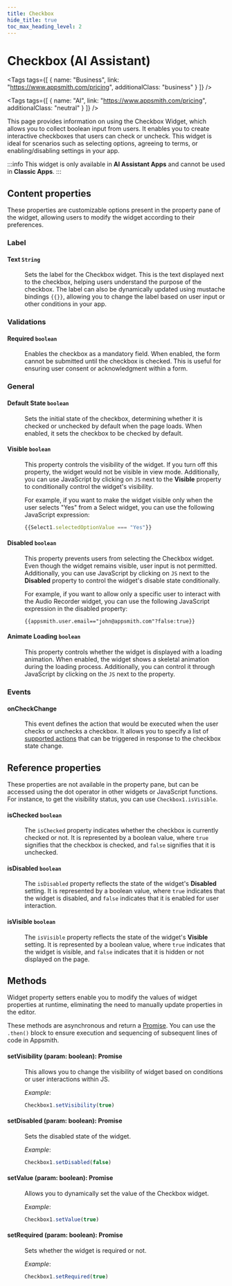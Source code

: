 ```yaml
---
title: Checkbox
hide_title: true
toc_max_heading_level: 2
---
```

<!-- vale off -->

<div className="tag-wrapper">
 <h1>Checkbox (AI Assistant)</h1>

<Tags
tags={[
{ name: "Business", link: "https://www.appsmith.com/pricing", additionalClass: "business" }
]}
/>

<Tags
tags={[
{ name: "AI", link: "https://www.appsmith.com/pricing", additionalClass: "neutral" }
]}
/>

</div>

<!-- vale on -->

This page provides information on using the Checkbox Widget, which allows you to collect boolean input from users. It enables you to create interactive checkboxes that users can check or uncheck. This widget is ideal for scenarios such as selecting options, agreeing to terms, or enabling/disabling settings in your app.

:::info
This widget is only available in **AI Assistant Apps** and cannot be used in **Classic Apps**.
::: 

 <ZoomImage
    src="/img/checkbox-widget.png" 
    alt=""
    caption=""
  /> 



## Content properties

These properties are customizable options present in the property pane of the widget, allowing users to modify the widget according to their preferences. 

### Label

#### Text `String`

 <dd>

Sets the label for the Checkbox widget. This is the text displayed next to the checkbox, helping users understand the purpose of the checkbox. The label can also be dynamically updated using mustache bindings `{{}}`, allowing you to change the label based on user input or other conditions in your app. 

 
 </dd>


### Validations


#### Required `boolean`

<dd>

Enables the checkbox as a mandatory field. When enabled, the form cannot be submitted until the checkbox is checked. This is useful for ensuring user consent or acknowledgment within a form.

</dd>


### General

#### Default State `boolean`

<dd>

Sets the initial state of the checkbox, determining whether it is checked or unchecked by default when the page loads. When enabled, it sets the checkbox to be checked by default. 

</dd>

#### Visible `boolean`

<dd>

This property controls the visibility of the widget. If you turn off this property, the widget would not be visible in view mode. Additionally, you can use JavaScript by clicking on `JS` next to the **Visible** property to conditionally control the widget's visibility. 

For example, if you want to make the widget visible only when the user selects "Yes" from a Select widget, you can use the following JavaScript expression: 
```js
{{Select1.selectedOptionValue === "Yes"}}
```


</dd>


#### Disabled `boolean`

<dd>

This property prevents users from selecting the Checkbox widget. Even though the widget remains visible, user input is not permitted. Additionally, you can use JavaScript by clicking on `JS` next to the **Disabled** property to control the widget's disable state conditionally. 


For example, if you want to allow only a specific user to interact with the Audio Recorder widget, you can use the following JavaScript expression in the disabled property:

```JS
{{appsmith.user.email=="john@appsmith.com"?false:true}}
```


</dd>

#### Animate Loading `boolean`

<dd>

This property controls whether the widget is displayed with a loading animation. When enabled, the widget shows a skeletal animation during the loading process. Additionally, you can control it through JavaScript by clicking on the <code>JS</code> next to the property.

</dd>



### Events

#### onCheckChange

<dd>

This event defines the action that would be executed when the user checks or unchecks a checkbox. It allows you to specify a list of [supported actions](/reference/appsmith-framework/widget-actions) that can be triggered in response to the checkbox state change.

</dd>


## Reference properties
These properties are not available in the property pane, but can be accessed using the dot operator in other widgets or JavaScript functions. For instance, to get the visibility status, you can use `Checkbox1.isVisible`.

#### isChecked `boolean`
<dd>

The `isChecked` property indicates whether the checkbox is currently checked or not. It is represented by a boolean value, where `true` signifies that the checkbox is checked, and `false` signifies that it is unchecked. 

</dd>

#### isDisabled `boolean`

<dd>

The `isDisabled` property reflects the state of the widget's **Disabled** setting. It is represented by a boolean value, where `true` indicates that the widget is disabled, and `false` indicates that it is enabled for user interaction.
</dd>

#### isVisible `boolean`
<dd>

The `isVisible` property reflects the state of the widget's **Visible** setting. It is represented by a boolean value, where `true` indicates that the widget is visible, and `false` indicates that it is hidden or not displayed on the page.
</dd>


## Methods

Widget property setters enable you to modify the values of widget properties at runtime, eliminating the need to manually update properties in the editor.

These methods are asynchronous and return a [Promise](/core-concepts/writing-code/javascript-promises#using-promises-in-appsmith). You can use the `.then()` block to ensure execution and sequencing of subsequent lines of code in Appsmith.



#### setVisibility (param: boolean): Promise

<dd>

This allows you to change the visibility of widget based on conditions or user interactions within JS.

*Example*:

```js
Checkbox1.setVisibility(true)
```

</dd>


#### setDisabled (param: boolean): Promise

<dd>

Sets the disabled state of the widget.

*Example*:

```js
Checkbox1.setDisabled(false)
```

</dd>

#### setValue (param: boolean): Promise

<dd>

Allows you to dynamically set the value of the Checkbox widget.

*Example*:

```js
Checkbox1.setValue(true)
```

</dd>


#### setRequired (param: boolean): Promise
<dd>

Sets whether the widget is required or not.

*Example*:

```js
Checkbox1.setRequired(true)
```

</dd>

